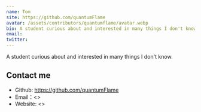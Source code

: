 ```yaml
---
name: Tom
site: https://github.com/quantumFlame
avatar: /assets/contributors/quantumflame/avatar.webp
bio: A student curious about and interested in many things I don't know.
email:
twitter:
---
```


A student curious about and interested in many things I don't know.

## Contact me

- Github: <https://github.com/quantumFlame>
- Email：<>
- Website: <>
